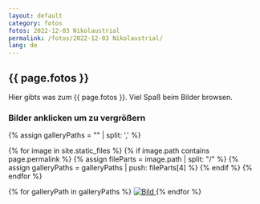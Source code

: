 ```yaml
---
layout: default
category: fotos
fotos: 2022-12-03 Nikolaustrial
permalink: /fotos/2022-12-03 Nikolaustrial/
lang: de
---
```


## {{ page.fotos }}

Hier gibts was zum {{ page.fotos }}. Viel Spaß beim Bilder browsen.

### Bilder anklicken um zu vergrößern
{% assign galleryPaths = "" | split: ',' %}

{% for image in site.static_files %}
{% if image.path contains page.permalink %}
        {% assign fileParts = image.path | split: "/" %}
        {% assign galleryPaths = galleryPaths | push: fileParts[4] %}
{% endif %}
{% endfor %}

{% for galleryPath in galleryPaths %}
<a href="{{site.page-prefix}}dlc/fotos/{{ page.fotos }}/{{ galleryPath }}">
    <img src="{{site.page-prefix}}dlc/fotos/{{ page.fotos }}/{{ galleryPath }}" alt="Bild" title="Anklicken um zu vergrößern" />
</a>
{% endfor %}
